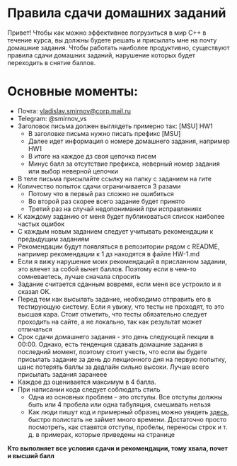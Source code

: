 # Правила сдачи домашних заданий

Привет!
Чтобы как можно эффективнее погрузиться в мир C++ в течение курса, вы должны будете решать и присылать мне на почту домашние задания.
Чтобы работать наиболее продуктивно, существуют правила сдачи домашних заданий, нарушение которых будет переходить в снятие баллов.

# Основные моменты:
  - Почта: vladislav.smirnov@corp.mail.ru
  - Telegram: @smirnov_vs
  - Заголовок письма должен выглядеть примерно так: [MSU] HW1
    - В заголовке письма нужно писать префикс [MSU]
    - Далее идет информация о номере домашнего задания, например HW1
    - В итоге на каждое дз своя цепочка писем
    - Минус балл за отсутствие префикса, неверный номер задания или выбор неверной цепочки
  - В теле письма присылайте ссылку на папку с заданием на гите
  - Количество попыток сдачи ограничивается 3 разами
    - Потому что в первый раз сложно не ошибиться
    - Во второй раз скорее всего задание будет принято
    - Третий раз на случай недопониманий при исправлениях 
  - К каждому заданию от меня будет публиковаться список наиболее частых ошибок
  - С каждым новым заданием следует учитывать рекомендации к предыдущим заданиям
  - Рекомендации будут появляться в репозитории рядом с README, например рекомендации к 1 дз находятся в файле HW-1.md
  - Если я вижу нарушение моих рекомендаций в присланном задании, это влечет за собой вычет баллов. Поэтому если в чем-то сомневаетесь, лучше сначала спросить
  - Задание считается сданным вовремя, если меня все устроило и я сказал ОК.
  - Перед тем как высылать задание, необходимо отправить его в тестирующую систему. Если я увижу, что тесты не проходят, то это высшая кара. Стоит отметить, что тесты обязательно следует проходить на сайте, а не локально, так как результат может отличаться
  - Срок сдачи домашнего задания - это день следующей лекции в 00:00. Однако, есть тенденция сдавать домашние задания в последний момент, поэтому стоит учесть, что если вы будете присылать задание за день до лекционного дня на первую попытку, шанс потерять баллы за дедлайн сильно высоки. Лучше всего присылать задания заранеее
  - Каждое дз оценивается максимум в 4 балла.
  - При написании кода следует соблюдать стиль
    - Одна из основных проблем - это отступы. Все отступы должны быть или 4 пробела или одна табуляция, смешивать нельзя
    - Как люди пишут код и примерный образец можно увидеть [здесь](https://google.github.io/styleguide/cppguide.html), быстро полистать не займет много времени. Достаточно просто посмотреть, как ставятся отступы, пробелы, переносы строк и т. д. в примерах, которые приведены на странице

__Кто выполняет все условия сдачи и рекомендации, тому хвала, почет и высший балл__
